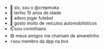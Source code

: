 - 👋 slv, sou o  @crepmuka
- 👀 tenho 15 anos de idade
- 🌱 adoro jogar futebol
- 💞️ gosto muito de veiculos automobilisticos
- 📫sou corinthiano
- 😄 meus amigos me chamam de amarelinho
- ⚡sou membro da dpp na bvs
